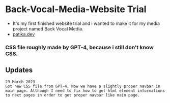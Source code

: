 # Back-Vocal-Media-Website Trial
* It's my first finished website trial and i wanted to make it for my media project named Back Vocal Media.
* [patika.dev](https://app.patika.dev/professor)
### CSS file roughly made by GPT-4, because i still don't know CSS.

## Updates
```
29 March 2023 
Got new CSS file from GPT-4, Now we have a slightly proper navbar in main page. Although I need to fix how to get html element informations to next pages in order to get proper navbar like main page.
```